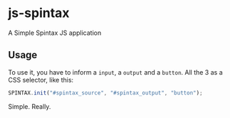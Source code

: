 # js-spintax

A Simple Spintax JS application

## Usage

To use it, you have to inform a `input`, a `output` and a `button`.
All the 3 as a CSS selector, like this:

```javascript
SPINTAX.init("#spintax_source", "#spintax_output", "button");
```

Simple. Really.
